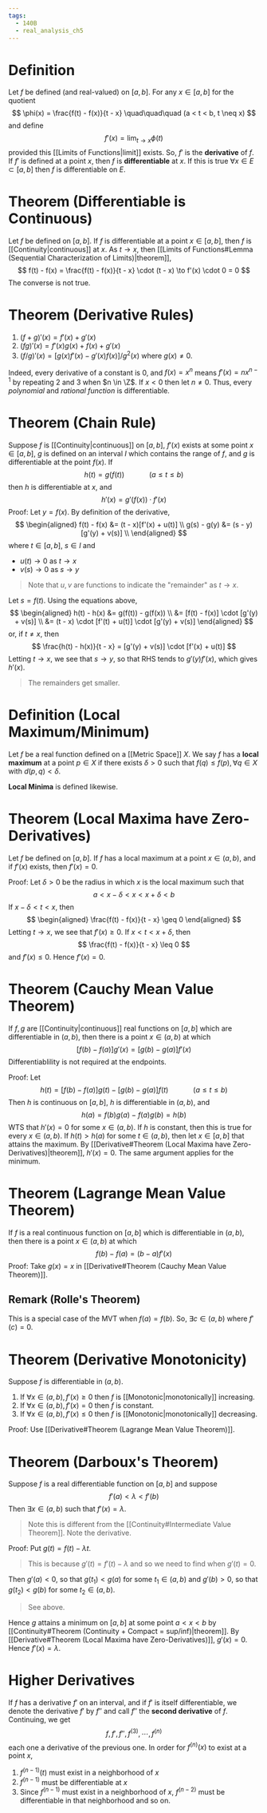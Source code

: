 ```yaml
---
tags:
  - 140B
  - real_analysis_ch5
---
```

# Definition 
Let $f$ be defined (and real-valued) on $[a,b]$. For any $x \in [a,b]$ for the quotient 
$$
\phi(x) = \frac{f(t) - f(x)}{t - x} \quad\quad\quad (a < t < b, t \neq x)
$$
and define 
$$
f'(x) = \lim_{t \to x} \phi(t)
$$
provided this [[Limits of Functions|limit]] exists. So, $f'$ is the **derivative** of $f$. If $f'$ is defined at a point $x$, then $f$ is **differentiable** at $x$. If this is true $\forall x \in E \subset [a,b]$ then $f$ is differentiable on $E$. 

# Theorem (Differentiable is Continuous)
Let $f$ be defined on $[a,b]$. If $f$ is differentiable at a point $x \in [a,b]$, then $f$ is [[Continuity|continuous]] at $x$. As $t \to x$, then [[Limits of Functions#Lemma (Sequential Characterization of Limits)|theorem]], 
$$
f(t) - f(x) = \frac{f(t) - f(x)}{t - x} \cdot (t - x) \to f'(x) \cdot 0 = 0
$$
The converse is not true. 

# Theorem (Derivative Rules)
1. $(f + g)'(x) = f'(x) + g'(x)$
2. $(fg)'(x) = f'(x)g(x) + f(x)+g'(x)$
3. $(f/g)'(x) = [g(x)f'(x) - g'(x)f(x)]/g^{2}(x)$ 
where $g(x) \neq 0$.  

Indeed, every derivative of a constant is $0$, and $f(x) = x^n$ means $f'(x) = nx^{n-1}$ by repeating $2$ and $3$ when $n \in \Z$. If $x < 0$ then let $n \neq 0$. Thus, every *polynomial* and *rational function* is differentiable. 

# Theorem (Chain Rule)
Suppose $f$ is [[Continuity|continuous]] on $[a,b]$, $f'(x)$ exists at some point $x \in [a,b]$, $g$ is defined on an interval $I$ which contains the range of $f$, and $g$ is differentiable at the point $f(x)$. If 
$$
h(t) = g(f(t)) \quad\quad\quad (a \leq t \leq b)
$$
then $h$ is differentiable at $x$, and 
$$
h'(x) = g'(f(x)) \cdot f'(x)
$$
Proof:
Let $y = f(x)$. By definition of the derivative, 
$$
\begin{aligned}
f(t) - f(x) &= (t - x)[f'(x) + u(t)] \\
g(s) - g(y) &= (s - y)[g'(y) + v(s)] \\
\end{aligned}
$$
where $t \in [a,b]$, $s \in I$ and 
- $u(t) \to 0$ as $t \to x$
- $v(s)\to 0$ as $s \to y$
> Note that $u,v$ are functions to indicate the "remainder" as $t \to x$. 

Let $s = f(t)$. Using the equations above, 
$$
\begin{aligned}
h(t) - h(x)
&= g(f(t)) - g(f(x)) \\
&= [f(t) - f(x)] \cdot [g'(y) + v(s)] \\ 
&= (t - x) \cdot [f'(t) + u(t)] \cdot [g'(y) + v(s)]
\end{aligned}
$$
or, if $t \neq x$, then 
$$
\frac{h(t) - h(x)}{t - x} = [g'(y) + v(s)] \cdot [f'(x) + u(t)]
$$
Letting $t \to x$, we see that $s \to y$, so that RHS tends to $g'(y)f'(x)$, which gives $h'(x)$. 
> The remainders get smaller. 

# Definition (Local Maximum/Minimum)
Let $f$ be a real function defined on a [[Metric Space]] $X$. We say $f$ has a **local maximum** at a point $p \in X$ if there exists $\delta > 0$ such that $f(q) \leq f(p), \forall q \in X$ with $d(p, q) < \delta$. 

**Local Minima** is defined likewise. 

# Theorem (Local Maxima have Zero-Derivatives)
Let $f$ be defined on $[a, b]$. If $f$ has a local maximum at a point $x \in (a, b)$, and if $f'(x)$ exists, then $f'(x) = 0$. 

Proof:
Let $\delta > 0$ be the radius in which $x$ is the local maximum such that
$$
a < x - \delta < x < x + \delta < b
$$
If $x - \delta < t < x$, then 
$$
\begin{aligned}
\frac{f(t) - f(x)}{t - x} \geq 0
\end{aligned}
$$
Letting $t \to x$, we see that $f'(x) \geq 0$. If $x < t < x + \delta$, then 
$$
\frac{f(t) - f(x)}{t - x} \leq 0
$$
and $f'(x) \leq 0$. Hence $f'(x) = 0$. 

# Theorem (Cauchy Mean Value Theorem)
If $f,g$ are [[Continuity|continuous]] real functions on $[a, b]$ which are differentiable in $(a, b)$, then there is a point $x \in (a, b)$ at which 
$$
[f(b) - f(a)]g'(x) = [g(b) - g(a)]f'(x)
$$
Differentiablility is not required at the endpoints. 

Proof:
Let 
$$
h(t) = [f(b) - f(a)]g(t) - [g(b) - g(a)]f(t) \quad\quad\quad (a \leq t \leq b)
$$
Then $h$ is continuous on $[a, b]$, $h$ is differentiable in $(a, b)$, and 
$$
h(a) = f(b)g(a) - f(a)g(b) = h(b)
$$
WTS that $h'(x) = 0$ for some $x \in (a, b)$. If $h$ is constant, then this is true for every $x \in (a, b)$. If $h(t) > h(a)$ for some $t \in (a,b)$, then let $x \in [a,b]$ that attains the maximum. By [[Derivative#Theorem (Local Maxima have Zero-Derivatives)|theorem]], $h'(x) = 0$. The same argument applies for the minimum. 
# Theorem (Lagrange Mean Value Theorem)
If $f$ is a real continuous function on $[a,b]$ which is differentiable in $(a,b)$, then there is a point $x \in (a,b)$ at which 
$$
f(b) - f(a) = (b - a)f'(x)
$$
Proof: Take $g(x) = x$ in [[Derivative#Theorem (Cauchy Mean Value Theorem)]]. 

## Remark (Rolle's Theorem)
This is a special case of the MVT when $f(a) = f(b)$. So, $\exists c \in (a, b)$ where $f'(c) = 0$. 

# Theorem (Derivative Monotonicity)
Suppose $f$ is differentiable in $(a,b)$.
1. If $\forall x \in (a,b), f'(x) \geq 0$ then $f$ is [[Monotonic|monotonically]] increasing.
2. If $\forall x \in (a,b), f'(x) = 0$ then $f$ is constant. 
3. If $\forall x \in (a, b), f'(x) \leq 0$ then $f$ is [[Monotonic|monotonically]] decreasing.

Proof: Use [[Derivative#Theorem (Lagrange Mean Value Theorem)]]. 
# Theorem (Darboux's Theorem)
Suppose $f$ is a real differentiable function on $[a,b]$ and suppose 
$$
f'(a) < \lambda < f'(b)
$$
Then $\exists x \in (a,b)$ such that $f'(x) = \lambda$.
> Note this is different from the [[Continuity#Intermediate Value Theorem]]. Note the derivative. 

Proof:
Put $g(t) = f(t) - \lambda t$. 
> This is because $g'(t) = f'(t) - \lambda$ and so we need to find when $g'(t) = 0$.

Then $g'(a) < 0$, so that $g(t_{1}) < g(a)$ for some $t_{1} \in (a,b)$ and $g'(b) > 0$, so that $g(t_{2}) < g(b)$ for some $t_{2} \in (a,b)$. 
> See above. 

Hence $g$ attains a minimum on $[a,b]$ at some point $a < x < b$ by [[Continuity#Theorem (Continuity + Compact = sup/inf)|theorem]]. By [[Derivative#Theorem (Local Maxima have Zero-Derivatives)]], $g'(x) = 0$. Hence $f'(x)  = \lambda$. 

# Higher Derivatives
If $f$ has a derivative $f'$ on an interval, and if $f'$ is itself differentiable, we denote the derivative $f'$ by $f''$ and call $f''$ the **second derivative** of $f$. Continuing, we get
$$
f, f', f'', f^{(3)}, \cdots, f^{(n)}
$$
each one a derivative of the previous one. In order for $f^{(n)}(x)$ to exist at a point $x$, 
1. $f^{(n-1)}(t)$  must exist in a neighborhood of $x$ 
2. $f^{(n-1)}$ must be differentiable at $x$ 
3. Since $f^{(n-1)}$ must exist in a neighborhood of $x$, $f^{(n-2)}$ must be differentiable in that neighborhood and so on.
